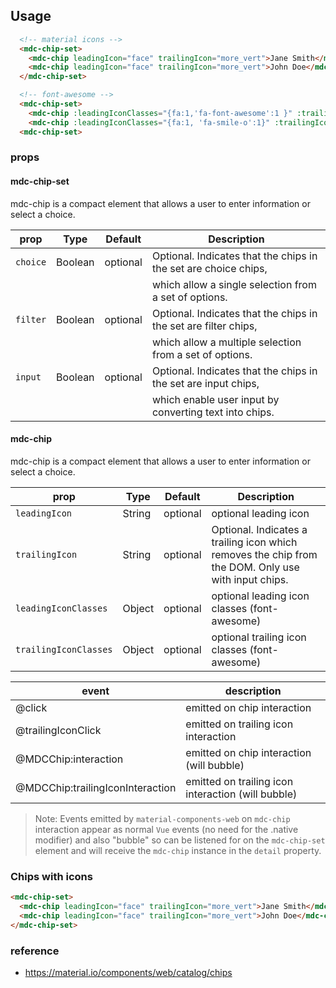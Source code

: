 ## Usage

```html
  <!-- material icons -->
  <mdc-chip-set>
    <mdc-chip leadingIcon="face" trailingIcon="more_vert">Jane Smith</mdc-chip>
    <mdc-chip leadingIcon="face" trailingIcon="more_vert">John Doe</mdc-chip>
  </mdc-chip-set>

  <!-- font-awesome -->
  <mdc-chip-set>
    <mdc-chip :leadingIconClasses="{fa:1,'fa-font-awesome':1 }" :trailingIconClasses="{fa:1,'fa-ellipsis-v':1}">Jane Smith</mdc-chip>
    <mdc-chip :leadingIconClasses="{fa:1, 'fa-smile-o':1}" :trailingIconClasses="{fa:1, 'fa-ellipsis-v':1}">John Doe</mdc-chip>
  <mdc-chip-set>
```

### props

#### mdc-chip-set

mdc-chip is a compact element that allows a user to enter information or select a choice.

| prop     | Type    | Default  | Description                                                     |
| -------- | ------- | -------- | --------------------------------------------------------------- |
| `choice` | Boolean | optional | Optional. Indicates that the chips in the set are choice chips, |
|          |         |          | which allow a single selection from a set of options.           |
| `filter` | Boolean | optional | Optional. Indicates that the chips in the set are filter chips, |
|          |         |          | which allow a multiple selection from a set of options.         |
| `input`  | Boolean | optional | Optional. Indicates that the chips in the set are input chips,  |
|          |         |          | which enable user input by converting text into chips.          |

#### mdc-chip

mdc-chip is a compact element that allows a user to enter information or select a choice.

| prop                  | Type   | Default  | Description                                                                                         |
| --------------------- | ------ | -------- | --------------------------------------------------------------------------------------------------- |
| `leadingIcon`         | String | optional | optional leading icon                                                                               |
| `trailingIcon`        | String | optional | Optional. Indicates a trailing icon which removes the chip from the DOM. Only use with input chips. |
| `leadingIconClasses`  | Object | optional | optional leading icon classes (font-awesome)                                                        |
| `trailingIconClasses` | Object | optional | optional trailing icon classes (font-awesome)                                                       |

| event                            | description                                        |
| -------------------------------- | -------------------------------------------------- |
| @click                           | emitted on chip interaction                        |
| @trailingIconClick               | emitted on trailing icon interaction               |
| @MDCChip:interaction             | emitted on chip interaction (will bubble)          |
| @MDCChip:trailingIconInteraction | emitted on trailing icon interaction (will bubble) |

> Note: Events emitted by `material-components-web` on `mdc-chip` interaction appear as normal `Vue` events (no need for the .native modifier) and also "bubble" so can be listened for on the `mdc-chip-set` element and will receive the `mdc-chip` instance in the `detail` property.

### Chips with icons

```html
<mdc-chip-set>
  <mdc-chip leadingIcon="face" trailingIcon="more_vert">Jane Smith</mdc-chip>
  <mdc-chip leadingIcon="face" trailingIcon="more_vert">John Doe</mdc-chip>
</mdc-chip-set>
```

### reference

* <https://material.io/components/web/catalog/chips>
